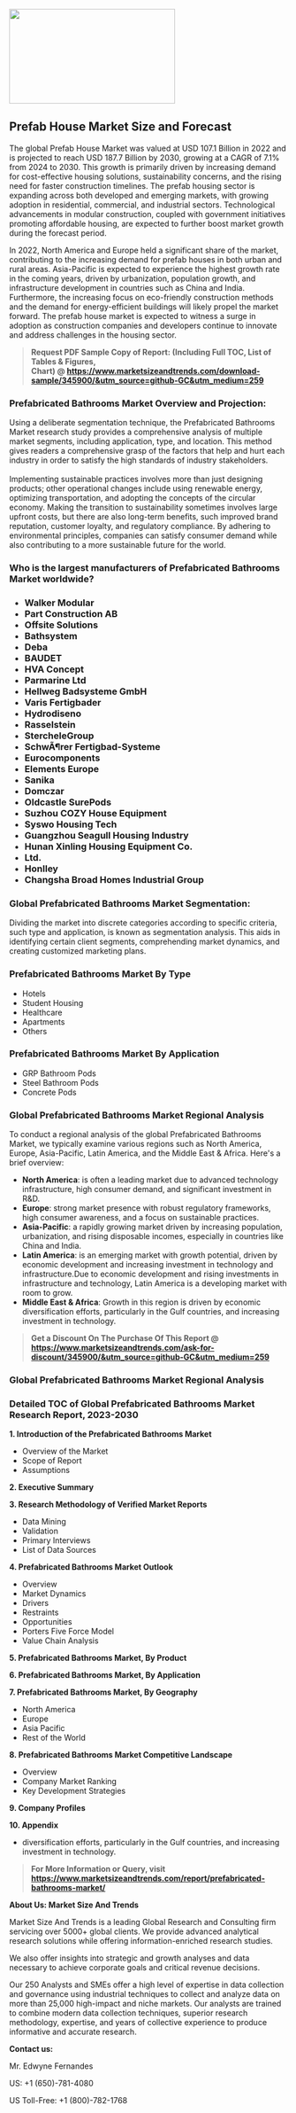 <p><img class="alignnone size-medium wp-image-20088" src="https://ffe5etoiles.com/wp-content/uploads/2024/12/MST1-300x171.png" alt="" width="300" height="171" /></p><h2>Prefab House Market Size and Forecast</h2><p>The global Prefab House Market was valued at USD 107.1 Billion in 2022 and is projected to reach USD 187.7 Billion by 2030, growing at a CAGR of 7.1% from 2024 to 2030. This growth is primarily driven by increasing demand for cost-effective housing solutions, sustainability concerns, and the rising need for faster construction timelines. The prefab housing sector is expanding across both developed and emerging markets, with growing adoption in residential, commercial, and industrial sectors. Technological advancements in modular construction, coupled with government initiatives promoting affordable housing, are expected to further boost market growth during the forecast period.</p><p>In 2022, North America and Europe held a significant share of the market, contributing to the increasing demand for prefab houses in both urban and rural areas. Asia-Pacific is expected to experience the highest growth rate in the coming years, driven by urbanization, population growth, and infrastructure development in countries such as China and India. Furthermore, the increasing focus on eco-friendly construction methods and the demand for energy-efficient buildings will likely propel the market forward. The prefab house market is expected to witness a surge in adoption as construction companies and developers continue to innovate and address challenges in the housing sector.</p></p><blockquote id="" class=""><strong>Request PDF Sample Copy of Report: (Including Full TOC, List of Tables &amp; Figures, Chart)&nbsp;@&nbsp;<strong><a href="https://www.marketsizeandtrends.com/download-sample/345900/&utm_source=github-GC&utm_medium=259" target="_blank">https://www.marketsizeandtrends.com/download-sample/345900/&utm_source=github-GC&utm_medium=259</a></strong></strong></blockquote><h3 id="" class="">Prefabricated Bathrooms Market&nbsp;Overview and Projection:</h3><p id="" class="">Using a deliberate segmentation technique, the Prefabricated Bathrooms Market research study provides a comprehensive analysis of multiple market segments, including application, type, and location. This method gives readers a comprehensive grasp of the factors that help and hurt each industry in order to satisfy the high standards of industry stakeholders. <br /> <br />Implementing sustainable practices involves more than just designing products; other operational changes include using renewable energy, optimizing transportation, and adopting the concepts of the circular economy. Making the transition to sustainability sometimes involves large upfront costs, but there are also long-term benefits, such improved brand reputation, customer loyalty, and regulatory compliance. By adhering to environmental principles, companies can satisfy consumer demand while also contributing to a more sustainable future for the world.</p><h3 id="" class="">Who is the largest manufacturers of&nbsp;Prefabricated Bathrooms Market worldwide?</h3><h3 class=""><p><ul><li>Walker Modular </li><li> Part Construction AB </li><li> Offsite Solutions </li><li> Bathsystem </li><li> Deba </li><li> BAUDET </li><li> HVA Concept </li><li> Parmarine Ltd </li><li> Hellweg Badsysteme GmbH </li><li> Varis Fertigbader </li><li> Hydrodiseno </li><li> Rasselstein </li><li> StercheleGroup </li><li> SchwÃ¶rer Fertigbad-Systeme </li><li> Eurocomponents </li><li> Elements Europe </li><li> Sanika </li><li> Domczar </li><li> Oldcastle SurePods </li><li> Suzhou COZY House Equipment </li><li> Syswo Housing Tech </li><li> Guangzhou Seagull Housing Industry </li><li> Hunan Xinling Housing Equipment Co. </li><li> Ltd. </li><li> Honlley </li><li> Changsha Broad Homes Industrial Group</li></ul></p></h3><h3 id="" class="">Global&nbsp;Prefabricated Bathrooms Market Segmentation:</h3><p id="" class="">Dividing the market into discrete categories according to specific criteria, such type and application, is known as segmentation analysis. This aids in identifying certain client segments, comprehending market dynamics, and creating customized marketing plans.</p><h3 id="" class="">Prefabricated Bathrooms Market&nbsp;By Type</h3><p><p><ul><li>Hotels</li><li> Student Housing</li><li> Healthcare</li><li> Apartments</li><li> Others</p></li></ul></p></p><h3 id="" class="">Prefabricated Bathrooms Market&nbsp;By Application</h3><p class=""><p><ul><li>GRP Bathroom Pods</li><li> Steel Bathroom Pods</li><li> Concrete Pods</li></ul></p></p><h3 id="" class="">Global Prefabricated Bathrooms Market Regional Analysis</h3><p id="" class="">To conduct a regional analysis of the global Prefabricated Bathrooms Market, we typically examine various regions such as North America, Europe, Asia-Pacific, Latin America, and the Middle East &amp; Africa. Here's a brief overview:</p><ul><li><strong>North America</strong>: is often a leading market due to advanced technology infrastructure, high consumer demand, and significant investment in R&amp;D.</li><li><strong>Europe</strong>: strong market presence with robust regulatory frameworks, high consumer awareness, and a focus on sustainable practices.</li><li><strong>Asia-Pacific</strong>: a rapidly growing market driven by increasing population, urbanization, and rising disposable incomes, especially in countries like China and India.</li><li><strong>Latin America</strong>: is an emerging market with growth potential, driven by economic development and increasing investment in technology and infrastructure.Due to economic development and rising investments in infrastructure and technology, Latin America is a developing market with room to grow.</li><li><strong>Middle East &amp; Africa</strong>: Growth in this region is driven by economic diversification efforts, particularly in the Gulf countries, and increasing investment in technology.</li></ul><blockquote id="" class=""><strong>Get a Discount On The Purchase Of This Report @ <strong><a href="https://www.marketsizeandtrends.com/ask-for-discount/345900/&utm_source=github-GC&utm_medium=259" target="_blank">https://www.marketsizeandtrends.com/ask-for-discount/345900/&utm_source=github-GC&utm_medium=259</a></strong></strong></blockquote><h3 id="" class="">Global Prefabricated Bathrooms Market Regional Analysis</h3><h3 id="" class="">Detailed TOC of Global Prefabricated Bathrooms Market Research Report, 2023-2030</h3><p id="" class=""><strong>1. Introduction of the Prefabricated Bathrooms Market</strong></p><ul><li>Overview of the Market</li><li>Scope of Report</li><li>Assumptions</li></ul><p id="" class=""><strong>2. Executive Summary</strong></p><p id="" class=""><strong>3. Research Methodology of Verified Market Reports</strong></p><ul><li>Data Mining</li><li>Validation</li><li>Primary Interviews</li><li>List of Data Sources</li></ul><p id="" class=""><strong>4. Prefabricated Bathrooms Market Outlook</strong></p><ul><li>Overview</li><li>Market Dynamics</li><li>Drivers</li><li>Restraints</li><li>Opportunities</li><li>Porters Five Force Model</li><li>Value Chain Analysis</li></ul><p id="" class=""><strong>5. Prefabricated Bathrooms Market, By Product</strong></p><p id="" class=""><strong>6. Prefabricated Bathrooms Market, By Application</strong></p><p id="" class=""><strong>7. Prefabricated Bathrooms Market, By Geography</strong></p><ul><li>North America</li><li>Europe</li><li>Asia Pacific</li><li>Rest of the World</li></ul><p id="" class=""><strong>8. Prefabricated Bathrooms Market Competitive Landscape</strong></p><ul><li>Overview</li><li>Company Market Ranking</li><li>Key Development Strategies</li></ul><p id="" class=""><strong>9. Company Profiles</strong></p><p id="" class=""><strong>10. Appendix</strong></p><ul><li>diversification efforts, particularly in the Gulf countries, and increasing investment in technology.</li></ul><blockquote id="" class=""><strong>For More Information or Query, visit <strong><strong><a href="https://www.marketsizeandtrends.com/report/prefabricated-bathrooms-market/" target="_blank">https://www.marketsizeandtrends.com/report/prefabricated-bathrooms-market/</a></strong></strong></strong></blockquote><p id="" class=""><strong>About Us: Market Size And Trends</strong></p><p id="" class="">Market Size And Trends is a leading Global Research and Consulting firm servicing over 5000+ global clients. We provide advanced analytical research solutions while offering information-enriched research studies.</p><p id="" class="">We also offer insights into strategic and growth analyses and data necessary to achieve corporate goals and critical revenue decisions.</p><p id="" class="">Our 250 Analysts and SMEs offer a high level of expertise in data collection and governance using industrial techniques to collect and analyze data on more than 25,000 high-impact and niche markets. Our analysts are trained to combine modern data collection techniques, superior research methodology, expertise, and years of collective experience to produce informative and accurate research.</p><p id="" class=""><strong>Contact us:</strong></p><p id="" class="">Mr. Edwyne Fernandes</p><p id="" class="">US: +1 (650)-781-4080</p><p id="" class="">US Toll-Free: +1 (800)-782-1768</p>
